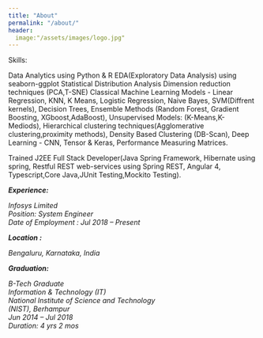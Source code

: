 ```yaml
---
title: "About"
permalink: "/about/"
header:
  image:"/assets/images/logo.jpg"
---
```

Skills:

Data Analytics using Python & R  EDA(Exploratory Data Analysis) using seaborn-ggplot Statistical Distribution Analysis Dimension reduction techniques (PCA,T-SNE)  Classical Machine Learning Models - Linear Regression, KNN, K Means, Logistic Regression, Naive Bayes, SVM(Diffrent kernels), Decision Trees, Ensemble Methods (Random Forest, Gradient Boosting, XGboost,AdaBoost), Unsupervised Models: (K-Means,K-Mediods), Hierarchical clustering techniques(Agglomerative clustering,proximity methods), Density Based Clustering (DB-Scan), Deep Learning - CNN, Tensor & Keras, Performance Measuring Matrices.


Trained J2EE Full Stack Developer(Java Spring Framework, Hibernate using spring, Restful REST web-services using Spring REST, Angular 4, Typescript,Core Java,JUnit Testing,Mockito Testing).


***Experience:***

*Infosys Limited <br>
Position: System Engineer <br>
Date of Employment : Jul 2018 – Present*


***Location :***

*Bengaluru, Karnataka, India*

***Graduation:***

*B-Tech Graduate<br>
Information & Technology (IT)<br>
National Institute of Science and Technology<br> (NIST), Berhampur<br>
Jun 2014 – Jul 2018<br>
Duration: 4 yrs 2 mos*
